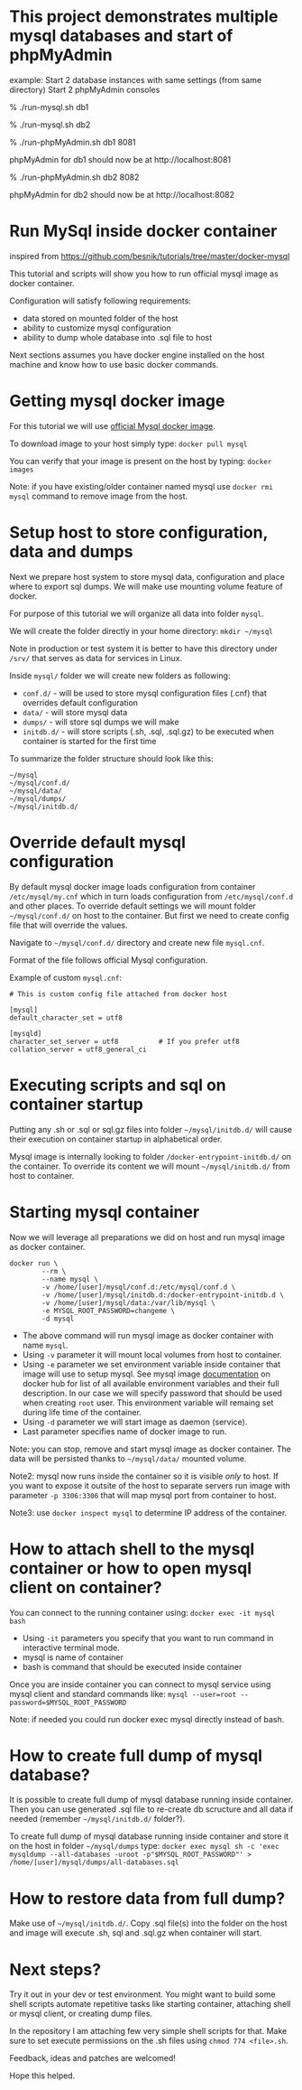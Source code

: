 # This project demonstrates multiple mysql databases and start of phpMyAdmin

example:
Start 2 database instances with same settings (from same directory)
Start 2 phpMyAdmin consoles

% ./run-mysql.sh db1

% ./run-mysql.sh db2

% ./run-phpMyAdmin.sh db1 8081

phpMyAdmin for db1 should now be at http://localhost:8081

% ./run-phpMyAdmin.sh db2 8082

phpMyAdmin for db2 should now be at http://localhost:8082


# Run MySql inside docker container

inspired from https://github.com/besnik/tutorials/tree/master/docker-mysql

This tutorial and scripts will show you how to run official mysql image as docker container.

Configuration will satisfy following requirements:

 - data stored on mounted folder of the host
 - ability to customize mysql configuration
 - ability to dump whole database into .sql file to host

Next sections assumes you have docker engine installed on the host machine and know how to use basic docker commands.


# Getting mysql docker image

For this tutorial we will use [official Mysql docker image](https://hub.docker.com/_/mysql/).

To download image to your host simply type:
`docker pull mysql`

You can verify that your image is present on the host by typing:
`docker images`

Note: if you have existing/older container named mysql use `docker rmi mysql` command to remove image from the host.


# Setup host to store configuration, data and dumps

Next we prepare host system to store mysql data, configuration and place where to export sql dumps. We will make use mounting volume feature of docker.

For purpose of this tutorial we will organize all data into folder `mysql`. 

We will create the folder directly in your home directory:
`mkdir ~/mysql`

Note in production or test system it is better to have this directory under `/srv/` that serves as data for services in Linux.

Inside `mysql/` folder we will create new folders as following:

 - `conf.d/` - will be used to store mysql configuration files (.cnf) that overrides default configuration
 - `data/` - will store mysql data
 - `dumps/` - will store sql dumps we will make
 - `initdb.d/` - will store scripts (.sh, .sql, .sql.gz) to be executed when container is started for the first time

 
To summarize the folder structure should look like this:

```
~/mysql
~/mysql/conf.d/
~/mysql/data/
~/mysql/dumps/
~/mysql/initdb.d/
```

# Override default mysql configuration

By default mysql docker image loads configuration from container `/etc/mysql/my.cnf` which in turn loads 
configuration from `/etc/mysql/conf.d` and other places. To override default settings we will mount
folder `~/mysql/conf.d/` on host to the container. But first we need to create config file that will override
the values.

Navigate to `~/mysql/conf.d/` directory and create new file `mysql.cnf`.

Format of the file follows official Mysql configuration.

Example of custom `mysql.cnf`:

```
# This is custom config file attached from docker host

[mysql]
default_character_set = utf8

[mysqld]
character_set_server = utf8          # If you prefer utf8
collation_server = utf8_general_ci
```


# Executing scripts and sql on container startup

Putting any .sh or .sql or sql.gz files into folder `~/mysql/initdb.d/` will cause their execution on container startup
in alphabetical order.

Mysql image is internally looking to folder `/docker-entrypoint-initdb.d/` on the container. To override its content we will
mount `~/mysql/initdb.d/` from host to container.


# Starting mysql container

Now we will leverage all preparations we did on host and run mysql image as docker container.

```
docker run \
        --rm \
        --name mysql \
        -v /home/[user]/mysql/conf.d:/etc/mysql/conf.d \
        -v /home/[user]/mysql/initdb.d:/docker-entrypoint-initdb.d \
        -v /home/[user]/mysql/data:/var/lib/mysql \
        -e MYSQL_ROOT_PASSWORD=changeme \
        -d mysql

```

 - The above command will run mysql image as docker container with name `mysql`. 
 - Using `-v` parameter it will mount local volumes from host to container.
 - Using `-e` parameter we set environment variable inside container that image will use to setup mysql. See mysql image [documentation](https://hub.docker.com/_/mysql/) on docker hub for list of all available environment variables and their full description. In our case we will specify password that should be used when creating `root` user. This environment variable will remaing set during life time of the container.
 - Using `-d` parameter we will start image as daemon (service).
 - Last parameter specifies name of docker image to run.


Note: you can stop, remove and start mysql image as docker container. The data will be persisted thanks to `~/mysql/data/` mounted volume.

Note2: mysql now runs inside the container so it is visible *only* to host. If you want to expose it outsite of the host to separate servers run image with parameter `-p 3306:3306` that will map mysql port from container to host.

Note3: use `docker inspect mysql` to determine IP address of the container.


# How to attach shell to the mysql container or how to open mysql client on container?

You can connect to the running container using:
`docker exec -it mysql bash`

 - Using `-it` parameters you specify that you want to run command in interactive terminal mode.
 - mysql is name of container
 - bash is command that should be executed inside container

Once you are inside container you can connect to mysql service using mysql client and standard commands like:
`mysql --user=root --password=$MYSQL_ROOT_PASSWORD`

Note: if needed you could run docker exec mysql directly instead of bash.


# How to create full dump of mysql database?

It is possible to create full dump of mysql database running inside container. 
Then you can use generated .sql file to re-create db scructure and all data if needed (remember `~/mysql/initdb.d/` folder?).

To create full dump of mysql database running inside container and store it on the host in folder `~/mysql/dumps` type:
`docker exec mysql sh -c 'exec mysqldump --all-databases -uroot -p"$MYSQL_ROOT_PASSWORD"' > /home/[user]/mysql/dumps/all-databases.sql`


# How to restore data from full dump?

Make use of `~/mysql/initdb.d/`. Copy .sql file(s) into the folder on the host and image will execute .sh, sql and .sql.gz when container will start.


# Next steps?

Try it out in your dev or test environment. 
You might want to build some shell scripts automate repetitive tasks like starting container, attaching shell or mysql client, or creating dump files.

In the repository I am attaching few very simple shell scripts for that. Make sure to set execute permissions on the .sh files using `chmod 774 <file>.sh`.

Feedback, ideas and patches are welcomed!

Hope this helped.
